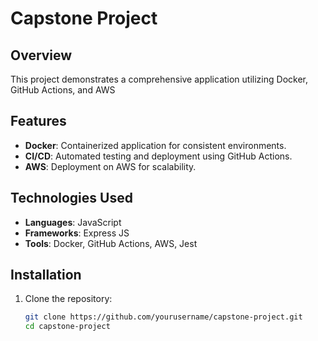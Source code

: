 # Capstone Project

## Overview

This project demonstrates a comprehensive application utilizing Docker, GitHub Actions, and AWS 

## Features

- **Docker**: Containerized application for consistent environments.
- **CI/CD**: Automated testing and deployment using GitHub Actions.
- **AWS**: Deployment on AWS for scalability.

## Technologies Used

- **Languages**: JavaScript
- **Frameworks**: Express JS
- **Tools**: Docker, GitHub Actions, AWS, Jest

## Installation

1. Clone the repository:

   ```bash
   git clone https://github.com/yourusername/capstone-project.git
   cd capstone-project

